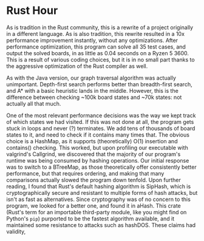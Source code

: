 # Rust Hour


As is tradition in the Rust community, this is a rewrite of a project originally in a different language. As is also tradition, this rewrite resulted in a 10x performance improvement instantly, without any optimizations. After performance optimization, this program can solve all 35 test cases, and output the solved boards, in as little as 0.04 seconds on a Ryzen 5 3600. This is a result of various coding choices, but it is in no small part thanks to the aggressive optimization of the Rust compiler as well.

As with the Java version, our graph traversal algorithm was actually unimportant. Depth-first search performs better than breadth-first search, and A* with a basic heuristic lands in the middle. However, this is the difference between checking ~100k board states and ~70k states: not actually all that much.

One of the most relevant performance decisions was the way we kept track of which states we had visited. If this was not done at all, the program gets stuck in loops and never (?) terminates. We add tens of thousands of board states to it, and need to check if it contains many times that. The obvious choice is a HashMap, as it supports (theoretically) O(1) insertion and contains() checking. This worked, but upon profiling our executable with valgrind's Callgrind, we discovered that the majority of our program's runtime was being consumed by hashing operations. Our initial response was to switch to a BTreeMap, as those theoretically offer consistently better performance, but that requires ordering, and making that many comparisons actually slowed the program down tenfold. Upon further reading, I found that Rust's default hashing algorithm is SipHash, which is cryptographically secure and resistant to multiple forms of hash attacks, but isn't as fast as alternatives. Since cryptography was of no concern to this program, we looked for a better one, and found it in aHash. This crate (Rust's term for an importable third-party module, like you might find on Python's `pip`) purported to be the fastest algorithm available, and it maintained some resistance to attacks such as hashDOS. These claims had validity, 
